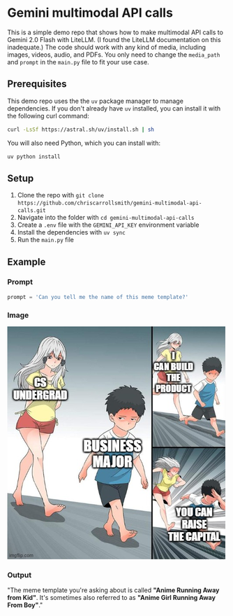 # Gemini multimodal API calls

This is a simple demo repo that shows how to make multimodal API calls to Gemini 2.0 Flash with LiteLLM. (I found the LiteLLM documentation on this inadequate.) The code should work with any kind of media, including images, videos, audio, and PDFs. You only need to change the `media_path` and `prompt` in the `main.py` file to fit your use case.

## Prerequisites

This demo repo uses the the `uv` package manager to manage dependencies. If you don't already have `uv` installed, you can install it with the following curl command:

```bash
curl -LsSf https://astral.sh/uv/install.sh | sh
```

You will also need Python, which you can install with:

```bash
uv python install
```

## Setup

1. Clone the repo with `git clone https://github.com/chriscarrollsmith/gemini-multimodal-api-calls.git`
2. Navigate into the folder with `cd gemini-multimodal-api-calls`
3. Create a `.env` file with the `GEMINI_API_KEY` environment variable
4. Install the dependencies with `uv sync`
5. Run the `main.py` file

## Example

### Prompt

```python
prompt = 'Can you tell me the name of this meme template?'
```

### Image

[![](./meme.jpg)](./meme.jpg)

### Output

"The meme template you're asking about is called **"Anime Running Away from Kid"**. It's sometimes also referred to as **"Anime Girl Running Away From Boy"**."
